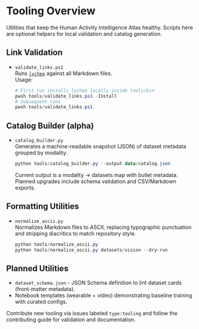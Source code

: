 # Tooling Overview

Utilities that keep the Human Activity Intelligence Atlas healthy. Scripts here are optional helpers for local validation and catalog generation.

## Link Validation
- `validate_links.ps1`  
  Runs [`lychee`](https://github.com/lycheeverse/lychee) against all Markdown files.  
  Usage:
  ```powershell
  # First run installs lychee locally inside tools/bin
  pwsh tools/validate_links.ps1 -Install
  # Subsequent runs
  pwsh tools/validate_links.ps1
  ```

## Catalog Builder (alpha)
- `catalog_builder.py`  
  Generates a machine-readable snapshot (JSON) of dataset metadata grouped by modality.
  ```powershell
  python tools/catalog_builder.py --output data/catalog.json
  ```
  Current output is a modality -> datasets map with bullet metadata. Planned upgrades include schema validation and CSV/Markdown exports.

## Formatting Utilities
- `normalize_ascii.py`  
  Normalizes Markdown files to ASCII, replacing typographic punctuation and stripping diacritics to match repository style.
  ```powershell
  python tools/normalize_ascii.py
  python tools/normalize_ascii.py datasets/vision --dry-run
  ```

## Planned Utilities
- `dataset_schema.json` - JSON Schema definition to lint dataset cards (front-matter metadata).
- Notebook templates (wearable + video) demonstrating baseline training with curated configs.

Contribute new tooling via issues labeled `type:tooling` and follow the contributing guide for validation and documentation.
